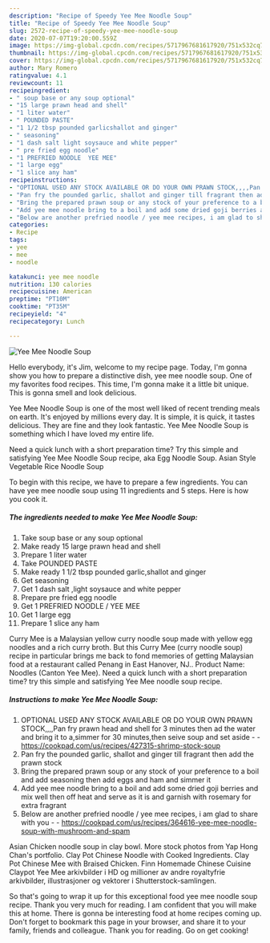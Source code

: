```yaml
---
description: "Recipe of Speedy Yee Mee Noodle Soup"
title: "Recipe of Speedy Yee Mee Noodle Soup"
slug: 2572-recipe-of-speedy-yee-mee-noodle-soup
date: 2020-07-07T19:20:00.559Z
image: https://img-global.cpcdn.com/recipes/5717967681617920/751x532cq70/yee-mee-noodle-soup-recipe-main-photo.jpg
thumbnail: https://img-global.cpcdn.com/recipes/5717967681617920/751x532cq70/yee-mee-noodle-soup-recipe-main-photo.jpg
cover: https://img-global.cpcdn.com/recipes/5717967681617920/751x532cq70/yee-mee-noodle-soup-recipe-main-photo.jpg
author: Mary Romero
ratingvalue: 4.1
reviewcount: 11
recipeingredient:
- " soup base or any soup optional"
- "15 large prawn head and shell"
- "1 liter water"
- " POUNDED PASTE"
- "1 1/2 tbsp pounded garlicshallot and ginger"
- " seasoning"
- "1 dash salt light soysauce and white pepper"
- " pre fried egg noodle"
- "1 PREFRIED NOODLE  YEE MEE"
- "1 large egg"
- "1 slice any ham"
recipeinstructions:
- "OPTIONAL USED ANY STOCK AVAILABLE OR DO YOUR OWN PRAWN STOCK,,,,Pan fry prawn head and shell for 3 minutes then ad the water and bring it to a,simmer for 30 minutes,then seive soup and set aside  https://cookpad.com/us/recipes/427315-shrimp-stock-soup"
- "Pan fry the pounded garlic, shallot and ginger till fragrant then add the prawn stock"
- "Bring the prepared prawn soup or any stock of your preference to a boil and add seasoning then add eggs and ham and simmer it"
- "Add yee mee noodle bring to a boil and add some dried goji berries and mix well then off heat and serve as it is and garnish with rosemary for extra fragrant"
- "Below are another prefried noodle / yee mee recipes, i am glad to share with you  https://cookpad.com/us/recipes/364616-yee-mee-noodle-soup-with-mushroom-and-spam"
categories:
- Recipe
tags:
- yee
- mee
- noodle

katakunci: yee mee noodle 
nutrition: 130 calories
recipecuisine: American
preptime: "PT10M"
cooktime: "PT35M"
recipeyield: "4"
recipecategory: Lunch

---
```



![Yee Mee Noodle Soup](https://img-global.cpcdn.com/recipes/5717967681617920/751x532cq70/yee-mee-noodle-soup-recipe-main-photo.jpg)

Hello everybody, it's Jim, welcome to my recipe page. Today, I'm gonna show you how to prepare a distinctive dish, yee mee noodle soup. One of my favorites food recipes. This time, I'm gonna make it a little bit unique. This is gonna smell and look delicious.

Yee Mee Noodle Soup is one of the most well liked of recent trending meals on earth. It's enjoyed by millions every day. It is simple, it is quick, it tastes delicious. They are fine and they look fantastic. Yee Mee Noodle Soup is something which I have loved my entire life.

Need a quick lunch with a short preparation time? Try this simple and satisfying Yee Mee Noodle Soup recipe, aka Egg Noodle Soup. Asian Style Vegetable Rice Noodle Soup


To begin with this recipe, we have to prepare a few ingredients. You can have yee mee noodle soup using 11 ingredients and 5 steps. Here is how you cook it.

<!--inarticleads1-->

##### The ingredients needed to make Yee Mee Noodle Soup:

1. Take  soup base or any soup optional
1. Make ready 15 large prawn head and shell
1. Prepare 1 liter water
1. Take  POUNDED PASTE
1. Make ready 1 1/2 tbsp pounded garlic,shallot and ginger
1. Get  seasoning
1. Get 1 dash salt ,light soysauce and white pepper
1. Prepare  pre fried egg noodle
1. Get 1 PREFRIED NOODLE / YEE MEE
1. Get 1 large egg
1. Prepare 1 slice any ham


Curry Mee is a Malaysian yellow curry noodle soup made with yellow egg noodles and a rich curry broth. But this Curry Mee (curry noodle soup) recipe in particular brings me back to fond memories of getting Malaysian food at a restaurant called Penang in East Hanover, NJ.. Product Name: Noodles (Canton Yee Mee). Need a quick lunch with a short preparation time? try this simple and satisfying Yee Mee noodle soup recipe. 

<!--inarticleads2-->

##### Instructions to make Yee Mee Noodle Soup:

1. OPTIONAL USED ANY STOCK AVAILABLE OR DO YOUR OWN PRAWN STOCK,,,,Pan fry prawn head and shell for 3 minutes then ad the water and bring it to a,simmer for 30 minutes,then seive soup and set aside -  - https://cookpad.com/us/recipes/427315-shrimp-stock-soup
1. Pan fry the pounded garlic, shallot and ginger till fragrant then add the prawn stock
1. Bring the prepared prawn soup or any stock of your preference to a boil and add seasoning then add eggs and ham and simmer it
1. Add yee mee noodle bring to a boil and add some dried goji berries and mix well then off heat and serve as it is and garnish with rosemary for extra fragrant
1. Below are another prefried noodle / yee mee recipes, i am glad to share with you -  - https://cookpad.com/us/recipes/364616-yee-mee-noodle-soup-with-mushroom-and-spam


Asian Chicken noodle soup in clay bowl. More stock photos from Yap Hong Chan&#39;s portfolio. Clay Pot Chinese Noodle with Cooked Ingredients. Clay Pot Chinese Mee with Braised Chicken. Finn Homemade Chinese Cuisine Claypot Yee Mee arkivbilder i HD og millioner av andre royaltyfrie arkivbilder, illustrasjoner og vektorer i Shutterstock-samlingen. 

So that's going to wrap it up for this exceptional food yee mee noodle soup recipe. Thank you very much for reading. I am confident that you will make this at home. There is gonna be interesting food at home recipes coming up. Don't forget to bookmark this page in your browser, and share it to your family, friends and colleague. Thank you for reading. Go on get cooking!
